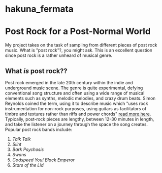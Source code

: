# hakuna_fermata
# Post Rock for a Post-Normal World
My project takes on the task of sampling from different pieces of post rock music. What is "post rock"?, you might ask. This is an excellent question since post rock is a rather unheard of musical genre.
## What *is* post rock??
Post rock emerged in the late 20th century within the indie and underground music scene. The genre is quite experimental, defying conventional song structure and often using a wide range of musical elements such as synths, melodic melodies, and crazy drum beats. Simon Reynolds coined the term, using it to describe music which "uses rock instrumentation for non-rock purposes, using guitars as facilitators of timbre and textures rather than riffs and power chords" [read more here](https://en.wikipedia.org/wiki/Post-rock#:~:text=Post%2Drock%20is%20a%20form,combining%20rock%20instrumentation%20with%20electronics.). Typically, post-rock pieces are lengthy, between 12-30 minutes in length, and take the listener on a journey through the space the song creates. 
Popular post rock bands include:
1. *Talk Talk*
2. *Slint*
3. *Bark Psychosis*
4. *Swans*
5. *Godspeed You! Black Emperor*
6. *Stars of the Lid*
